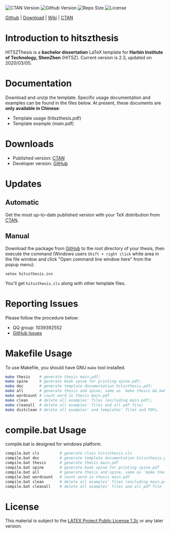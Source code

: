 <!-- Author : Jingxuan Yang-->
<!-- Program Email: yanglatex2e@gmail.com -->

![CTAN Version](https://img.shields.io/ctan/v/hitszthesis.svg)
![Github Version](https://img.shields.io/github/release/YangLaTeX/hitszthesis.svg)
![Repo Size](https://img.shields.io/github/repo-size/YangLaTeX/hitszthesis.svg)
![License](https://img.shields.io/ctan/l/hitszthesis.svg)

[Github](https://github.com/YangLaTeX/hitszthesis) | [Download](https://github.com/YangLaTeX/hitszthesis/releases) | [Wiki](https://github.com/YangLaTeX/hitszthesis/wiki) | [CTAN](https://www.ctan.org/pkg/hitszthesis)

# Introduction to hitszthesis

HITSZThesis is a **bachelor dissertation** LaTeX template for **Harbin Institute of Technology, ShenZhen** (HITSZ). Current version is 2.3, updated on 2020/03/05.

# Documentation

Download and unzip the template. Specific usage documentation and examples can be found in the files below. At present, these documents are **only available in Chinese**:

* Template usage (hitszthesis.pdf)
* Template example (main.pdf)

# Downloads

* Published version: [CTAN](https://www.ctan.org/pkg/hitszthesis)
* Developer version: [GitHub](https://github.com/YangLaTeX/hitszthesis)

# Updates

## Automatic

Get the most up-to-date published version with your TeX distribution from [CTAN](https://www.ctan.org/pkg/hitszthesis).

## Manual

Download the package from [GitHub](https://github.com/YangLaTeX/hitszthesis) to the root directory of your thesis, then execute the command (Windows users `Shift + right click` white area in the file window and click "Open command line window here" from the popup menu):

```shell
xetex hitszthesis.ins
```

You'll get `hitszthesis.cls` along with other template files.

# Reporting Issues

Please follow the procedure below:

* QQ group: 1039392552
* [GitHub Issues](https://github.com/YangLaTeX/hitszthesis/issues)

# Makefile Usage

To use Makefile, you should have GNU `make` tool installed.

```bash
make thesis    # generate thesis main.pdf;
make spine     # generate book spine for printing spine.pdf;
make doc       # generate template documentation hitszthesis.pdf;
make all       # generate thesis and spine, same as `make thesis && make spine`;
make wordcount # count word in thesis main.pdf
make clean     # delete all examples' files (excluding main.pdf);
make cleanall  # delete all examples' files and all pdf file;
make distclean # delete all examples' and templates' files and PDFs.
```

# compile.bat Usage

compile.bat is designed for windows platform.

```bash
compile.bat cls         # generate class hitszthesis.cls
compile.bat doc         # generate template documentation hitszthesis.pdf
compile.bat thesis      # generate thesis main.pdf
compile.bat spine       # generate book spine for printing spine.pdf
compile.bat all         # generate thesis and spine, same as `make thesis && make spine`
compile.bat wordcount   # count word in thesis main.pdf
compile.bat clean       # delete all examples' files (excluding main.pdf)
compile.bat cleanall    # delete all examples' files and all pdf file
```

# License

This material is subject to the [LATEX Project Public License 1.3c](https://ctan.org/license/lppl1.3) or any later version.
